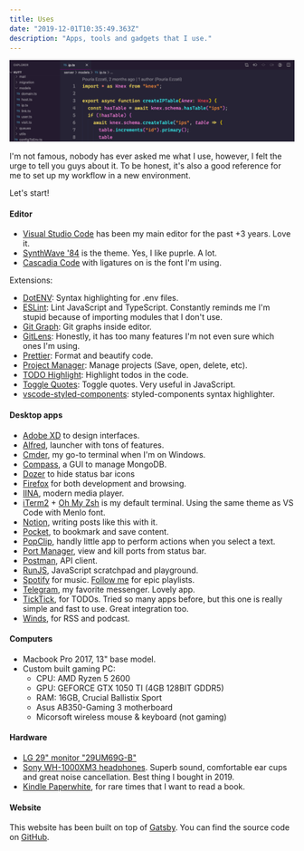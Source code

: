 ```yaml
---
title: Uses
date: "2019-12-01T10:35:49.363Z"
description: "Apps, tools and gadgets that I use."
---
```


![code](code.png)

I'm not famous, nobody has ever asked me what I use, however, I felt the urge to tell you guys about it.
To be honest, it's also a good reference for me to set up my workflow in a new environment.

Let's start!

#### Editor

- [Visual Studio Code](https://code.visualstudio.com) has been my main editor for the past +3 years. Love it.
- [SynthWave '84](https://marketplace.visualstudio.com/items?itemName=RobbOwen.synthwave-vscode) is the theme. Yes, I like puprle. A lot.
- [Cascadia Code](https://github.com/microsoft/cascadia-code) with ligatures on is the font I'm using.

Extensions:

- [DotENV](https://marketplace.visualstudio.com/items?itemName=mikestead.dotenv): Syntax highlighting for .env files.
- [ESLint](https://marketplace.visualstudio.com/items?itemName=dbaeumer.vscode-eslint): Lint JavaScript and TypeScript. Constantly reminds me I'm stupid because of importing modules that I don't use.
- [Git Graph](https://marketplace.visualstudio.com/items?itemName=mhutchie.git-graph): Git graphs inside editor.
- [GitLens](https://marketplace.visualstudio.com/items?itemName=eamodio.gitlens): Honestly, it has too many features I'm not even sure which ones I'm using.
- [Prettier](https://marketplace.visualstudio.com/items?itemName=esbenp.prettier-vscode): Format and beautify code.
- [Project Manager](https://marketplace.visualstudio.com/items?itemName=alefragnani.project-manager): Manage projects (Save, open, delete, etc).
- [TODO Highlight](https://marketplace.visualstudio.com/items?itemName=wayou.vscode-todo-highlight): Highlight todos in the code.
- [Toggle Quotes](https://marketplace.visualstudio.com/items?itemName=BriteSnow.vscode-toggle-quotes): Toggle quotes. Very useful in JavaScript.
- [vscode-styled-components](https://marketplace.visualstudio.com/items?itemName=jpoissonnier.vscode-styled-components): styled-components syntax highlighter.

#### Desktop apps

- [Adobe XD](https://www.adobe.com/products/xd.html) to design interfaces.
- [Alfred](https://www.alfredapp.com), launcher with tons of features.
- [Cmder](https://cmder.net/), my go-to terminal when I'm on Windows.
- [Compass](https://www.mongodb.com/products/compass), a GUI to manage MongoDB.
- [Dozer](https://github.com/Mortennn/Dozer/) to hide status bar icons
- [Firefox](https://telegram.org) for both development and browsing.
- [IINA](https://iina.io/), modern media player.
- [iTerm2](https://iterm2.com) + [Oh My Zsh](https://github.com/ohmyzsh/ohmyzsh) is my default terminal. Using the same theme as VS Code with Menlo font.
- [Notion](https://www.notion.so/), writing posts like this with it.
- [Pocket](https://app.getpocket.com/), to bookmark and save content.
- [PopClip](https://pilotmoon.com/popclip/), handly little app to perform actions when you select a text.
- [Port Manager](https://portmanager.app/), view and kill ports from status bar.
- [Postman](https://www.getpostman.com/), API client.
- [RunJS](https://runjs.dev/), JavaScript scratchpad and playground.
- [Spotify](https://www.spotify.com/) for music. [Follow me](https://open.spotify.com/user/poeti8?si=Goqu-edXSuO9EH3KKbUzoQ) for epic playlists.
- [Telegram](https://telegram.org), my favorite messenger. Lovely app.
- [TickTick](https://ticktick.com), for TODOs. Tried so many apps before, but this one is really simple and fast to use. Great integration too.
- [Winds](https://getstream.io/winds/), for RSS and podcast.

#### Computers

- Macbook Pro 2017, 13" base model.
- Custom built gaming PC:
  - CPU: AMD Ryzen 5 2600
  - GPU: GEFORCE GTX 1050 TI (4GB 128BIT GDDR5)
  - RAM: 16GB, Crucial Ballistix Sport
  - Asus AB350-Gaming 3 motherboard
  - Micorsoft wireless mouse & keyboard (not gaming)

#### Hardware

- [LG 29" monitor "29UM69G-B"](https://www.lg.com/us/monitors/lg-29UM69G-B-ultrawide-monitor)
- [Sony WH-1000XM3 headphones](https://www.sony.com/electronics/headband-headphones/wh-1000xm3). Superb sound, comfortable ear cups and great noise cancellation. Best thing I bought in 2019.
- [Kindle Paperwhite](https://www.amazon.com/dp/B07CXG6C9W), for rare times that I want to read a book.

#### Website

This website has been built on top of [Gatsby](https://www.gatsbyjs.org/). You can find the source code on [GitHub](https://github.com/poeti8/pouria.dev).
